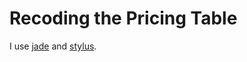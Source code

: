 Recoding the Pricing Table
================================
I use [jade](http://jade-lang.com "Tamplate Engine") and [stylus](http://learnboost.github.io/stylus/ "stylus").
